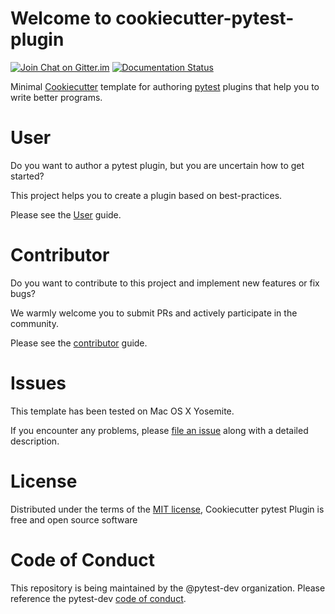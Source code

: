 # Welcome to cookiecutter-pytest-plugin

[![Join Chat on Gitter.im][gitter_badge]][gitter]
[![Documentation Status][docs_badge]][documentation]

Minimal [Cookiecutter] template for authoring [pytest] plugins that help
you to write better programs.

User
====

Do you want to author a pytest plugin, but you are uncertain how to get started?

This project helps you to create a plugin based on best-practices.

Please see the [User] guide.

Contributor
===========

Do you want to contribute to this project and implement new features or fix bugs?

We warmly welcome you to submit PRs and actively participate in the community.

Please see the [contributor] guide.

Issues
======

This template has been tested on Mac OS X Yosemite.

If you encounter any problems, please [file an issue] along with a
detailed description.

License
=======

Distributed under the terms of the [MIT license], Cookiecutter pytest
Plugin is free and open source software

[contributor]: contributor-guide/quickstart.md
[User]: user-guide/quickstart.md
[Cookiecutter]: https://github.com/audreyr/cookiecutter
[pytest]: https://github.com/pytest-dev/pytest
[gitter_badge]: https://badges.gitter.im/Join%20Chat.svg
[gitter]: https://gitter.im/pytest-dev/cookiecutter-pytest-plugin?utm_source=badge&utm_medium=badge&utm_campaign=pr-badge&utm_content=badge (Join Chat on Gitter.im)
[docs_badge]: https://readthedocs.org/projects/cookiecutter-pytest-plugin/badge/?version=latest
[documentation]: https://readthedocs.org/projects/cookiecutter-pytest-plugin/?badge=latest (Documentation Status)
[MIT license]: http://opensource.org/licenses/MIT
[file an issue]: https://github.com/pytest-dev/cookiecutter-pytest-plugin/issues


Code of Conduct
===============

This repository is being maintained by the @pytest-dev organization. Please reference the pytest-dev [code of conduct].

[Code of Conduct]: https://github.com/pytest-dev/pytest/blob/main/CODE_OF_CONDUCT.md#contributor-covenant-code-of-conduct

